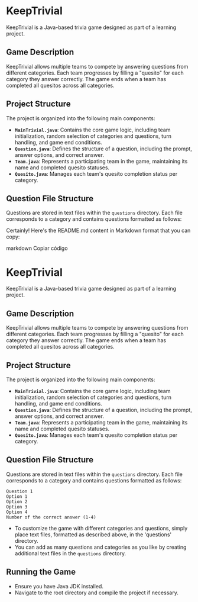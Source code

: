# KeepTrivial

KeepTrivial is a Java-based trivia game designed as part of a learning project.

## Game Description

KeepTrivial allows multiple teams to compete by answering questions from different categories. Each team progresses by filling a "quesito" for each category they answer correctly. The game ends when a team has completed all quesitos across all categories.

## Project Structure

The project is organized into the following main components:

- **`MainTrivial.java`**: Contains the core game logic, including team initialization, random selection of categories and questions, turn handling, and game end conditions.
- **`Question.java`**: Defines the structure of a question, including the prompt, answer options, and correct answer.
- **`Team.java`**: Represents a participating team in the game, maintaining its name and completed quesito statuses.
- **`Quesito.java`**: Manages each team's quesito completion status per category.

## Question File Structure

Questions are stored in text files within the `questions` directory. Each file corresponds to a category and contains questions formatted as follows:

Certainly! Here's the README.md content in Markdown format that you can copy:

markdown
Copiar código
# KeepTrivial

KeepTrivial is a Java-based trivia game designed as part of a learning project.

## Game Description

KeepTrivial allows multiple teams to compete by answering questions from different categories. Each team progresses by filling a "quesito" for each category they answer correctly. The game ends when a team has completed all quesitos across all categories.

## Project Structure

The project is organized into the following main components:

- **`MainTrivial.java`**: Contains the core game logic, including team initialization, random selection of categories and questions, turn handling, and game end conditions.
- **`Question.java`**: Defines the structure of a question, including the prompt, answer options, and correct answer.
- **`Team.java`**: Represents a participating team in the game, maintaining its name and completed quesito statuses.
- **`Quesito.java`**: Manages each team's quesito completion status per category.

## Question File Structure

Questions are stored in text files within the `questions` directory. Each file corresponds to a category and contains questions formatted as follows:
 ```
Question 1
Option 1
Option 2
Option 3
Option 4
Number of the correct answer (1-4)
 ```
- To customize the game with different categories and questions, simply place text files, formatted as described above, in the 'questions' directory.
- You can add as many questions and categories as you like by creating additional text files in the `questions` directory.

## Running the Game
- Ensure you have Java JDK installed.
- Navigate to the root directory and compile the project if necessary.
